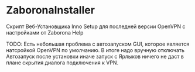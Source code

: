 # ZaboronaInstaller
Скрипт Веб-Установщика Inno Setup для последней версии OpenVPN с настройками от Zaborona Help

TODO: Есть небольшая проблема с автозапуском GUI, которое является натсройкой OpenVPN по умолчанию.
В итоге надо вручную отключать Автозапуск после установки иначе запуск с Ярлыков ничего не даст в плане скрытия диалога подключения к VPN.
